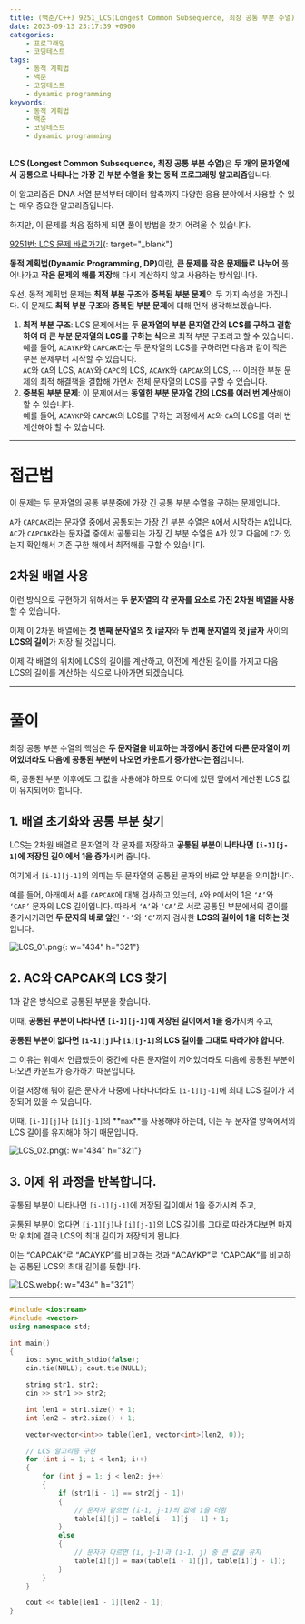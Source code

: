```yaml
---
title: (백준/C++) 9251_LCS(Longest Common Subsequence, 최장 공통 부분 수열)
date: 2023-09-13 23:17:39 +0900
categories:
    - 프로그래밍
    - 코딩테스트
tags:
    - 동적 계획법
    - 백준
    - 코딩테스트
    - dynamic programming
keywords:
    - 동적 계획법
    - 백준
    - 코딩테스트
    - dynamic programming
---
```


<span class="keyword">**LCS (Longest Common Subsequence, 최장 공통 부분 수열)**</span>은 <span class="important">**두 개의 문자열에서 공통으로 나타나는 가장 긴 부분 수열을 찾는 동적 프로그래밍 알고리즘**</span>입니다.

이 알고리즘은 DNA 서열 분석부터 데이터 압축까지 다양한 응용 분야에서 사용할 수 있는 매우 중요한 알고리즘입니다.

하지만, 이 문제를 처음 접하게 되면 풀이 방법을 찾기 어려울 수 있습니다.

[9251번: LCS 문제 바로가기](https://www.acmicpc.net/problem/9251){: target="_blank"}

<span class="keyword">**동적 계획법(Dynamic Programming, DP)**</span>이란, <span class="font_highlight">**큰 문제를 작은 문제들로 나누어**</span> 풀어나가고 <span class="font_highlight">**작은 문제의 해를 저장**</span>해 다시 계산하지 않고 사용하는 방식입니다.

우선, 동적 계획법 문제는 **최적 부분 구조**와 **중복된 부분 문제**의 두 가지 속성을 가집니다. 이 문제도 **최적 부분 구조**와 **중복된 부분 문제**에 대해 먼저 생각해보겠습니다.

1. **최적 부분 구조**: LCS 문제에서는 <span class="important">**두 문자열의 부분 문자열 간의 LCS를 구하고 결합하여 더 큰 부분 문자열의 LCS를 구하는 식**</span>으로 최적 부분 구조라고 할 수 있습니다.
<br> 예를 들어, `ACAYKP`와 `CAPCAK`라는 두 문자열의 LCS를 구하려면 다음과 같이 작은 부분 문제부터 시작할 수 있습니다.
<br> `AC`와 `CA`의 LCS, `ACAY`와 `CAPC`의 LCS, `ACAYK`와 `CAPCAK`의 LCS, ⋯
이러한 부분 문제의 최적 해결책을 결합해 가면서 전체 문자열의 LCS를 구할 수 있습니다.
1. **중복된 부분 문제**: 이 문제에서는 <span class="important">**동일한 부분 문자열 간의 LCS를 여러 번 계산**</span>해야 할 수 있습니다.
<br> 예를 들어, `ACAYKP`와 `CAPCAK`의 LCS를 구하는 과정에서 `AC`와 `CA`의 LCS를 여러 번 계산해야 할 수 있습니다.

---

# 접근법

이 문제는 두 문자열의 공통 부분중에 가장 긴 공통 부분 수열을 구하는 문제입니다.

`A`가 `CAPCAK`라는 문자열 중에서 공통되는 가장 긴 부분 수열은 `A`에서 시작하는 `A`입니다. `AC`가 `CAPCAK`라는 문자열 중에서 공통되는 가장 긴 부분 수열은 `A`가 있고 다음에 `C`가 있는지 확인해서 기존 구한 해에서 최적해를 구할 수 있습니다.

## 2차원 배열 사용

이런 방식으로 구현하기 위해서는 **두 문자열의 각 문자를 요소로 가진 2차원 배열을 사용**할 수 있습니다.

이제 이 2차원 배열에는 **첫 번째 문자열의 첫 i글자**와 **두 번째 문자열의 첫 j글자** 사이의 **LCS의 길이**가 저장 될 것입니다.

이제 각 배열의 위치에 LCS의 길이를 계산하고, 이전에 계산된 길이를 가지고 다음 LCS의 길이를 계산하는 식으로 나아가면 되겠습니다.

---

# 풀이

최장 공통 부분 수열의 핵심은 **두 문자열을 비교하는 과정에서 중간에 다른 문자열이 끼어있더라도 다음에 공통된 부분이 나오면 카운트가 증가한다는 점**입니다.

즉, 공통된 부분 이후에도 그 값을 사용해야 하므로 어디에 있던 앞에서 계산된 LCS 값이 유지되어야 합니다.

## 1. 배열 초기화와 공통 부분 찾기

LCS는 2차원 배열로 문자열의 각 문자를 저장하고 **공통된 부분이 나타나면 `[i-1][j-1]`에 저장된 길이에서 1을 증가**시켜 줍니다.

여기에서 `[i-1][j-1]`의 의미는 두 문자열의 공통된 문자의 바로 앞 부분을 의미합니다.

예를 들어, 아래에서 `A`를 `CAPCAK`에 대해 검사하고 있는데, `A`와 `P`에서의 1은 `‘A’`와 `‘CAP’` 문자의 LCS 길이입니다. 따라서 `‘A’`와 `‘CA’`로 서로 공통된 부분에서의 길이를 증가시키려면 **두 문자의 바로 앞**인 `‘-’`와 `‘C’`까지 검사한 **LCS의 길이에 1을 더하는 것**입니다.

![LCS_01.png](https://i.postimg.cc/Dw6QhCXs/LCS-01.png){: w="434" h="321"}

## 2. AC와 CAPCAK의 LCS 찾기

1과 같은 방식으로 공통된 부분을 찾습니다.

이때, **공통된 부분이 나타나면 `[i-1][j-1]`에 저장된 길이에서 1을 증가**시켜 주고,

**공통된 부분이 없다면 `[i-1][j]`나 `[i][j-1]`의 LCS 길이를 그대로 따라가야 합니다**.

그 이유는 위에서 언급했듯이 중간에 다른 문자열이 끼어있더라도 다음에 공통된 부분이 나오면 카운트가 증가하기 때문입니다.

이걸 저장해 둬야 같은 문자가 나중에 나타나더라도 `[i-1][j-1]`에 최대 LCS 길이가 저장되어 있을 수 있습니다.

이때, `[i-1][j]`나 `[i][j-1]`의 **`max`**를 사용해야 하는데, 이는 두 문자열 양쪽에서의 LCS 길이를 유지해야 하기 때문입니다.

![LCS_02.png](https://i.postimg.cc/8CnhJjwz/LCS-02.png){: w="434" h="321"}

## 3. 이제 위 과정을 반복합니다.

공통된 부분이 나타나면 `[i-1][j-1]`에 저장된 길이에서 1을 증가시켜 주고,

공통된 부분이 없다면 `[i-1][j]`나 `[i][j-1]`의 LCS 길이를 그대로 따라가다보면 마지막 위치에 결국 LCS의 최대 길이가 저장되게 됩니다.

이는 “CAPCAK”로 “ACAYKP”를 비교하는 것과 “ACAYKP”로 “CAPCAK”를 비교하는 공통된 LCS의 최대 길이를 뜻합니다.

![LCS.webp](https://i.postimg.cc/Y0Qgs87v/LCS.webp){: w="434" h="321"}

---

```cpp
#include <iostream>
#include <vector>
using namespace std;

int main()
{
	ios::sync_with_stdio(false);
	cin.tie(NULL); cout.tie(NULL);

    string str1, str2;
    cin >> str1 >> str2;

    int len1 = str1.size() + 1;
    int len2 = str2.size() + 1;

    vector<vector<int>> table(len1, vector<int>(len2, 0));

    // LCS 알고리즘 구현
    for (int i = 1; i < len1; i++) 
    {
        for (int j = 1; j < len2; j++) 
        {
            if (str1[i - 1] == str2[j - 1]) 
            {
                // 문자가 같으면 (i-1, j-1)의 값에 1을 더함
                table[i][j] = table[i - 1][j - 1] + 1;
            }
            else 
            {
                // 문자가 다르면 (i, j-1)과 (i-1, j) 중 큰 값을 유지
                table[i][j] = max(table[i - 1][j], table[i][j - 1]);
            }
        }
    }

    cout << table[len1 - 1][len2 - 1];
}
```